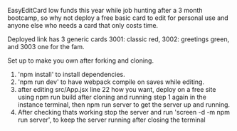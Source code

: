 EasyEditCard
low funds this year while job hunting after a 3 month bootcamp, so why not deploy a free basic card to edit for personal use and anyone else who needs a card that only costs time.

Deployed link has 3 generic cards 3001: classic red, 3002: greetings green, and 3003 one for the fam.

Set up to make you own after forking and cloning.

1. 'npm install' to install dependencies.
2. 'npm run dev' to have webpack compile on saves while editing.
3. after editing src/App.jsx line 22 how you want, deploy on a free site using npm run build after cloning and running step 1 again in the instance terminal, then npm run server to get the server up and running.
4. After checking thats working stop the server and run 'screen -d -m npm run server', to keep the server running after closing the terminal
